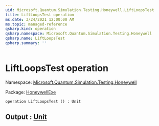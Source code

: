 ```yaml
---
uid: Microsoft.Quantum.Simulation.Testing.Honeywell.LiftLoopsTest
title: LiftLoopsTest operation
ms.date: 3/24/2021 12:00:00 AM
ms.topic: managed-reference
qsharp.kind: operation
qsharp.namespace: Microsoft.Quantum.Simulation.Testing.Honeywell
qsharp.name: LiftLoopsTest
qsharp.summary: ''
---
```


# LiftLoopsTest operation

Namespace: [Microsoft.Quantum.Simulation.Testing.Honeywell](xref:Microsoft.Quantum.Simulation.Testing.Honeywell)

Package: [HoneywellExe](https://nuget.org/packages/HoneywellExe)




```qsharp
operation LiftLoopsTest () : Unit
```


## Output : [Unit](xref:microsoft.quantum.lang-ref.unit)

